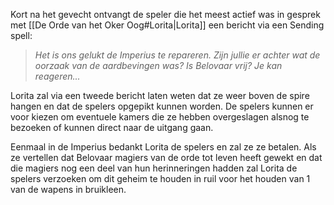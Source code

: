 Kort na het gevecht ontvangt de speler die het meest actief was in gesprek met [[De Orde van het Oker Oog#Lorita|Lorita]] een bericht via een Sending spell:

>*Het is ons gelukt de Imperius te repareren. Zijn jullie er achter wat de oorzaak van de aardbevingen was? Is Belovaar vrij? Je kan reageren...*

Lorita zal via een tweede bericht laten weten dat ze weer boven de spire hangen en dat de spelers opgepikt kunnen worden.
De spelers kunnen er voor kiezen om eventuele kamers die ze hebben overgeslagen alsnog te bezoeken of kunnen direct naar de uitgang gaan. 

Eenmaal in de Imperius bedankt Lorita de spelers en zal ze ze betalen. Als ze vertellen dat Belovaar magiers van de orde tot leven heeft gewekt en dat die magiers nog een deel van hun herinneringen hadden zal Lorita de spelers verzoeken om dit geheim te houden in ruil voor het houden van 1 van de wapens in bruikleen.